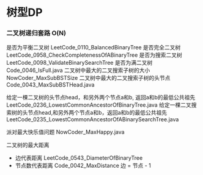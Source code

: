 # 树型DP



### 二叉树递归套路 O(N)

是否为平衡二叉树
LeetCode_0110_BalancedBinaryTree
是否完全二叉树
LeetCode_0958_CheckCompletenessOfABinaryTree
是否为搜索二叉树
LeetCode_0098_ValidateBinarySearchTree
是否为满二叉树
Code_0046_IsFull.java
二叉树中最大的二叉搜索子树的大小
NowCoder_MaxSubBSTSize
二叉树中最大的二叉搜索子树的头节点
Code_0043_MaxSubBSTHead.java

给定一棵二叉树的头节点head，和另外两个节点a和b, 返回a和b的最低公共祖先
LeetCode_0236_LowestCommonAncestorOfBinaryTree.java
给定一棵二叉搜索树的头节点head,和另外两个节点a和b，返回a和b的最低公共祖先
LeetCode_0235_LowestCommonAncestorOfABinarySearchTree.java



派对最大快乐值问题
NowCoder_MaxHappy.java

二叉树的最大距离
- 边代表距离 LeetCode_0543_DiameterOfBinaryTree
- 节点数代表距离 Code_0042_MaxDistance
边 = 节点 - 1








